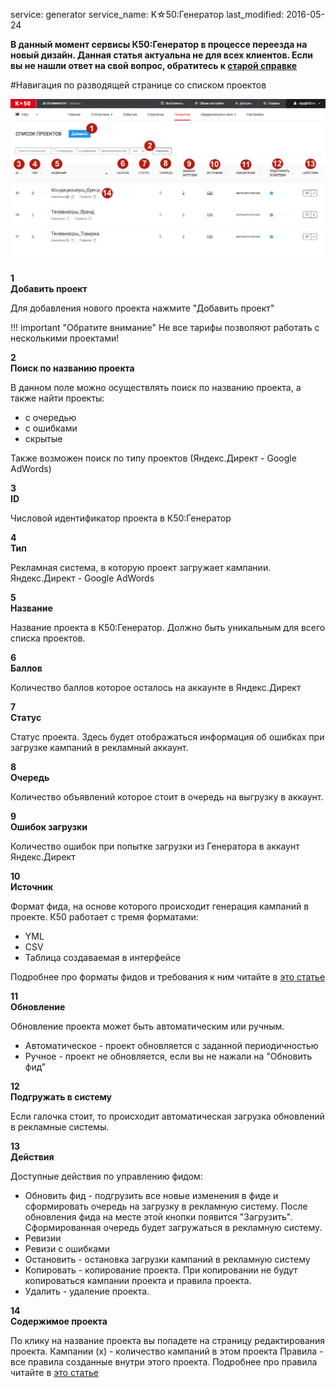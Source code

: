 service: generator
service_name: K☆50:Генератор
last_modified: 2016-05-24

**В данный момент сервисы К50:Генератор в процессе переезда на новый дизайн. Данная статья актуальна не для всех клиентов. Если вы не нашли ответ на свой вопрос, обратитесь к [старой справке](https://wiki.k50.ru/index.php?title=K50_%D0%93%D0%B5%D0%BD%D0%B5%D1%80%D0%B0%D1%82%D0%BE%D1%80_2.0)**

#Навигация по разводящей странице со списком проектов

![Список проектов](/generator/start/project_list.png)

**<div class="dig">1</div><div class="header">Добавить проект</div>**

Для добавления нового проекта нажмите "Добавить проект"

!!! important "Обратите внимание"
    Не все тарифы позволяют работать с несколькими проектами!

**<div class="dig">2</div><div class="header">Поиск по названию проекта</div>**

В данном поле можно осуществлять поиск по названию проекта, а также найти проекты:

- с очередью
- с ошибками
- скрытые

Также возможен поиск по типу проектов (Яндекс.Директ - Google AdWords)

**<div class="dig">3</div><div class="header">ID</div>**

Числовой идентификатор проекта в К50:Генератор

**<div class="dig">4</div><div class="header">Тип</div>**

Рекламная система, в которую проект загружает кампании. Яндекс.Директ - Google AdWords

**<div class="dig">5</div><div class="header">Название</div>**

Название проекта в К50:Генератор. Должно быть уникальным для всего списка проектов. 

**<div class="dig">6</div><div class="header">Баллов</div>**

Количество баллов которое осталось на аккаунте в Яндекс.Директ

**<div class="dig">7</div><div class="header">Статус</div>**

Статус проекта. Здесь будет отображаться информация об ошибках при загрузке кампаний в рекламный аккаунт.

**<div class="dig">8</div><div class="header">Очередь</div>**

Количество объявлений которое стоит в очередь на выгрузку в аккаунт.

**<div class="dig">9</div><div class="header">Ошибок загрузки</div>**

Количество ошибок при попытке загрузки из Генератора в аккаунт Яндекс.Директ

**<div class="dig">10</div><div class="header">Источник</div>**

Формат фида, на основе которого происходит генерация кампаний в проекте. К50 работает с тремя форматами: 

- YML
- CSV
- Таблица создаваемая в интерфейсе

Подробнее про форматы фидов и требования к ним читайте в [это статье](http://help.k50.ru/generator/feed/)

**<div class="dig">11</div><div class="header">Обновление</div>**

Обновление проекта может быть автоматическим или ручным. 

- Автоматическое - проект обновляется с заданной периодичностью
- Ручное - проект не обновляется, если вы не нажали на "Обновить фид"

**<div class="dig">12</div><div class="header">Подгружать в систему</div>**

Если галочка стоит, то происходит автоматическая загрузка обновлений в рекламные системы.

**<div class="dig">13</div><div class="header">Действия</div>**

Доступные действия по управлению фидом:

- Обновить фид - подгрузить все новые изменения в фиде и сформировать очередь на загрузку в рекламную систему. После обновления фида на месте этой кнопки появится "Загрузить". Сформированная очередь будет загружаться в рекламную систему.
- Ревизии
- Ревизи с ошибками
- Остановить - остановка загрузки кампаний в рекламную систему
- Копировать - копирование проекта. При копировании не будут копироваться кампании проекта и правила проекта.
- Удалить - удаление проекта. 

**<div class="dig">14</div><div class="header">Содержимое проекта</div>**

По клику на название проекта вы попадете на страницу редактирования проекта. 
Кампании (х) - количество кампаний в этом проекта
Правила - все правила созданные внутри этого проекта. Подробнее про правила читайте в [это статье](http://help.k50.ru/generator/work/rules/)